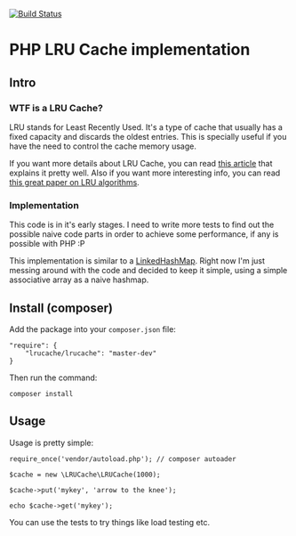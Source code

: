 [![Build Status](https://travis-ci.org/rogeriopvl/php-lrucache.png)](https://travis-ci.org/rogeriopvl/php-lrucache)

# PHP LRU Cache implementation

## Intro

### WTF is a LRU Cache?

LRU stands for Least Recently Used. It's a type of cache that usually has a fixed capacity and discards the oldest entries. This is specially useful if you have the need to control the cache memory usage.

If you want more details about LRU Cache, you can read [this article][0] that explains it pretty well. Also if you want more interesting info, you can read [this great paper on LRU algorithms][1].

### Implementation

This code is in it's early stages. I need to write more tests to find out the possible naive code parts in order to achieve some performance, if any is possible with PHP :P

This implementation is similar to a [LinkedHashMap][2]. Right now I'm just messing around with the code and decided to keep it simple, using a simple associative array as a naive hashmap. 

## Install (composer)

Add the package into your `composer.json` file:

    "require": {
        "lrucache/lrucache": "master-dev"
    }

Then run the command:

    composer install

## Usage

Usage is pretty simple:

    require_once('vendor/autoload.php'); // composer autoader
    
    $cache = new \LRUCache\LRUCache(1000);
    
    $cache->put('mykey', 'arrow to the knee');
    
    echo $cache->get('mykey');

You can use the tests to try things like load testing etc.


[0]: http://java-planet.blogspot.pt/2005/08/how-to-set-up-simple-lru-cache-using.html
[1]: http://www.vldb.org/conf/1994/P439.PDF
[2]: http://docs.oracle.com/javase/7/docs/api/java/util/LinkedHashMap.html
